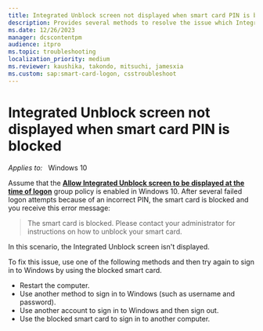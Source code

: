 ```yaml
---
title: Integrated Unblock screen not displayed when smart card PIN is blocked
description: Provides several methods to resolve the issue which Integrated Unblock screen is not displayed when smart card PIN is blocked.
ms.date: 12/26/2023
manager: dcscontentpm
audience: itpro
ms.topic: troubleshooting
localization_priority: medium
ms.reviewer: kaushika, takondo, mitsuchi, jamesxia
ms.custom: sap:smart-card-logon, csstroubleshoot
---
```

# Integrated Unblock screen not displayed when smart card PIN is blocked

_Applies to:_ &nbsp; Windows 10

Assume that the [**Allow Integrated Unblock screen to be displayed at the time of logon**](/windows/security/identity-protection/smart-cards/smart-card-group-policy-and-registry-settings#allow-integrated-unblock-screen-to-be-displayed-at-the-time-of-logon) group policy is enabled in Windows 10. After several failed logon attempts because of an incorrect PIN, the smart card is blocked and you receive this error message:

> The smart card is blocked. Please contact your administrator for instructions on how to unblock your smart card.

In this scenario, the Integrated Unblock screen isn't displayed.

To fix this issue, use one of the following methods and then try again to sign in to Windows by using the blocked smart card.

- Restart the computer.
- Use another method to sign in to Windows (such as username and password).
- Use another account to sign in to Windows and then sign out.
- Use the blocked smart card to sign in to another computer.
